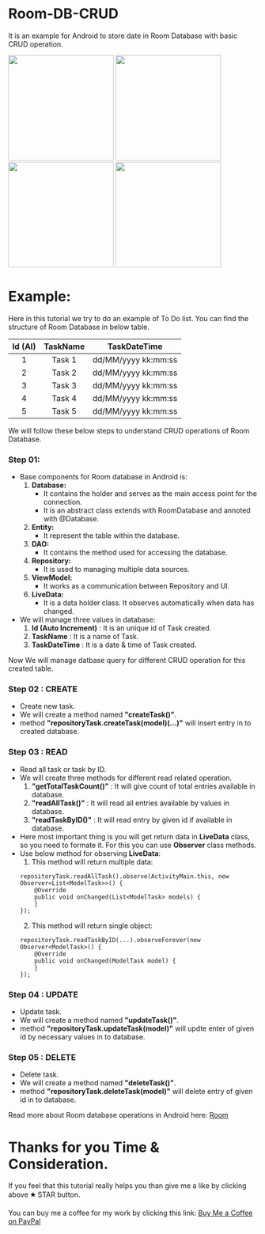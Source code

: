 # Room-DB-CRUD
It is an example for Android to store date in Room Database with basic CRUD operation.

<img src="https://github.com/phjethva/Room-DB-CRUD/blob/master/app/src/main/res/raw/images/Room-DB-CRUD_01.jpg" width="213"> <img src="https://github.com/phjethva/Room-DB-CRUD/blob/master/app/src/main/res/raw/images/Room-DB-CRUD_02.jpg" width="213"> <img src="https://github.com/phjethva/Room-DB-CRUD/blob/master/app/src/main/res/raw/images/Room-DB-CRUD_03.jpg" width="213"> <img src="https://github.com/phjethva/Room-DB-CRUD/blob/master/app/src/main/res/raw/images/Room-DB-CRUD_04.jpg" width="213">

# Example:
Here in this tutorial we try to do an example of To Do list. You can find the structure of Room Database in below table.

| Id (AI) | TaskName |  TaskDateTime  |
|:-:|:-:|:-:|
|    1    |  Task 1  | dd/MM/yyyy kk:mm:ss |
|    2    |  Task 2  | dd/MM/yyyy kk:mm:ss |
|    3    |  Task 3  | dd/MM/yyyy kk:mm:ss |
|    4    |  Task 4  | dd/MM/yyyy kk:mm:ss |
|    5    |  Task 5  | dd/MM/yyyy kk:mm:ss |

We will follow these below steps to understand CRUD operations of Room Database.

### Step 01:
- Base components for Room database in Android is:
  1) **Database:**
     - It contains the holder and serves as the main access point for the connection.
     - It is an abstract class extends with RoomDatabase and annoted with @Database.
  2) **Entity:**
     - It represent the table within the database.
  3) **DAO:**
     - It contains the method used for accessing the database.
  4) **Repository:**
     - It is used to managing multiple data sources.
  5) **ViewModel:**
     - It works as a communication between Repository and UI.
  6) **LiveData:**
     - It is a data holder class. It observes automatically when data has changed.
- We will manage three values in database:
  1) **Id (Auto Increment)**  : It is an unique id of Task created.
  2) **TaskName**             : It is a name of Task.
  3) **TaskDateTime**         : It is a date & time of Task created.

Now We will manage datbase query for different CRUD operation for this created table.

### Step 02 : CREATE
- Create new task.
- We will create a method named **"createTask()"**.
- method **"repositoryTask.createTask(model)(...)"** will insert entry in to created database.

### Step 03 : READ
- Read all task or task by ID.
- We will create three methods for different read related operation.
  1) **"getTotalTaskCount()"** : It will give count of total entries available in database.
  2) **"readAllTask()"**       : It will read all entries available by values in database.
  3) **"readTaskByID()"**      : It will read entry by given id if available in database.
- Here most important thing is you will get return data in **LiveData** class, so you need to formate it. For this you can use **Observer** class methods.
- Use below method for observing **LiveData**:
  1) This method will return multiple data:
  ```
  repositoryTask.readAllTask().observe(ActivityMain.this, new Observer<List<ModelTask>>() {
      @Override
      public void onChanged(List<ModelTask> models) {
      }
  });
  ```
  2) This method will return single object:
  ```
  repositoryTask.readTaskByID(...).observeForever(new Observer<ModelTask>() {
      @Override
      public void onChanged(ModelTask model) {
      }
  });
  ```
  
### Step 04 : UPDATE
- Update task.
- We will create a method named **"updateTask()"**.
- method **"repositoryTask.updateTask(model)"** will updte enter of given id by necessary values in to database.

### Step 05 : DELETE
- Delete task.
- We will create a method named **"deleteTask()"**.
- method **"repositoryTask.deleteTask(model)"** will delete entry of given id in to database.

Read more about Room database operations in Android here: [Room](https://developer.android.com/training/data-storage/room)

# Thanks for you Time & Consideration.
If you feel that this tutorial really helps you than give me a like by clicking above 🟊 STAR button.

You can buy me a coffee for my work by clicking this link: [Buy Me a Coffee on PayPal](https://www.paypal.me/phjethva)
